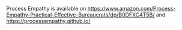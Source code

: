 Process Empathy is available on <https://www.amazon.com/Process-Empathy-Practical-Effective-Bureaucrats/dp/B0DFXC4T5B/> and <https://processempathy.github.io/>
